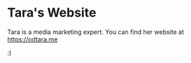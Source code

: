 # Tara's Website

Tara is a media marketing expert. You can find her website at https://odtara.me

:)

